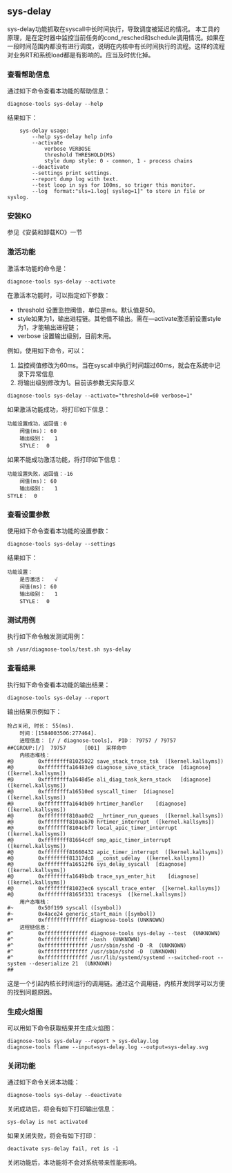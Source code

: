 ## sys-delay

sys-delay功能抓取在syscall中长时间执行，导致调度被延迟的情况。
本工具的原理，是在定时器中监控当前任务的cond_resched和schedule调用情况。如果在一段时间范围内都没有进行调度，说明在内核中有长时间执行的流程。这样的流程对业务RT和系统load都是有影响的。应当及时优化掉。

###  查看帮助信息
通过如下命令查看本功能的帮助信息：
```
diagnose-tools sys-delay --help
```
结果如下：
```
    sys-delay usage:
        --help sys-delay help info
        --activate
            verbose VERBOSE
            threshold THRESHOLD(MS)
            style dump style: 0 - common, 1 - process chains
        --deactivate
        --settings print settings.
        --report dump log with text.
        --test loop in sys for 100ms, so triger this monitor.
        --log  format:"sls=1.log[ syslog=1]" to store in file or syslog.
```
###	 安装KO
参见《安装和卸载KO》一节
### 激活功能
激活本功能的命令是：
```
diagnose-tools sys-delay --activate
```
在激活本功能时，可以指定如下参数：

* threshold 设置监控阀值，单位是ms。默认值是50。
* style如果为1，输出进程链。其他值不输出。需在—activate激活前设置style为1，才能输出进程链；
* verbose 设置输出级别，目前未用。

例如，使用如下命令，可以：
1. 监控阀值修改为60ms。当在syscall中执行时间超过60ms，就会在系统中记录下异常信息
2. 将输出级别修改为1。目前该参数无实际意义

```
diagnose-tools sys-delay --activate="threshold=60 verbose=1"
```

如果激活功能成功，将打印如下信息：
```
功能设置成功，返回值：0
    阀值(ms)：	60
    输出级别：	1
    STYLE：	0
```

如果不能成功激活功能，将打印如下信息：
```
功能设置失败，返回值：-16
    阀值(ms)：	60
    输出级别：	1
STYLE：	0
```

### 查看设置参数
使用如下命令查看本功能的设置参数：
```
diagnose-tools sys-delay --settings
```
结果如下：
```
功能设置：
    是否激活：	√
    阀值(ms)：	60
    输出级别：	1
    STYLE：	0
```

###  测试用例
执行如下命令触发测试用例：
```
sh /usr/diagnose-tools/test.sh sys-delay
```
	
### 查看结果
执行如下命令查看本功能的输出结果：
```
diagnose-tools sys-delay --report
```
输出结果示例如下：
```
抢占关闭, 时长： 55(ms).
    时间：[1584003506:277464].
    进程信息： [/ / diagnose-tools]， PID： 79757 / 79757
##CGROUP:[/]  79757      [001]  采样命中
    内核态堆栈：
#@        0xffffffff81025022 save_stack_trace_tsk  ([kernel.kallsyms])
#@        0xffffffffa16483e9 diagnose_save_stack_trace	[diagnose]  ([kernel.kallsyms])
#@        0xffffffffa1648d5e ali_diag_task_kern_stack	[diagnose]  ([kernel.kallsyms])
#@        0xffffffffa16510ed syscall_timer	[diagnose]  ([kernel.kallsyms])
#@        0xffffffffa164db09 hrtimer_handler	[diagnose]  ([kernel.kallsyms])
#@        0xffffffff810aa0d2 __hrtimer_run_queues  ([kernel.kallsyms])
#@        0xffffffff810aa670 hrtimer_interrupt  ([kernel.kallsyms])
#@        0xffffffff8104cbf7 local_apic_timer_interrupt  ([kernel.kallsyms])
#@        0xffffffff81664cdf smp_apic_timer_interrupt  ([kernel.kallsyms])
#@        0xffffffff81660432 apic_timer_interrupt  ([kernel.kallsyms])
#@        0xffffffff81317dc8 __const_udelay  ([kernel.kallsyms])
#@        0xffffffffa16512f6 sys_delay_syscall	[diagnose]  ([kernel.kallsyms])
#@        0xffffffffa1649bdb trace_sys_enter_hit	[diagnose]  ([kernel.kallsyms])
#@        0xffffffff81023ec6 syscall_trace_enter  ([kernel.kallsyms])
#@        0xffffffff8165f331 tracesys  ([kernel.kallsyms])
    用户态堆栈：
#~        0x50f199 syscall ([symbol])
#~        0x4ace24 generic_start_main ([symbol])
#*        0xffffffffffffff diagnose-tools (UNKNOWN)
    进程链信息：
#^        0xffffffffffffff diagnose-tools sys-delay --test  (UNKNOWN)
#^        0xffffffffffffff -bash  (UNKNOWN)
#^        0xffffffffffffff /usr/sbin/sshd -D -R  (UNKNOWN)
#^        0xffffffffffffff /usr/sbin/sshd -D  (UNKNOWN)
#^        0xffffffffffffff /usr/lib/systemd/systemd --switched-root --system --deserialize 21  (UNKNOWN)
##
```

这是一个引起内核长时间运行的调用链。通过这个调用链，内核开发同学可以方便的找到问题原因。
###  生成火焰图
可以用如下命令获取结果并生成火焰图：
```
diagnose-tools sys-delay --report > sys-delay.log
diagnose-tools flame --input=sys-delay.log --output=sys-delay.svg
```
###  关闭功能
通过如下命令关闭本功能：
```
diagnose-tools sys-delay --deactivate
```
关闭成功后，将会有如下打印输出信息：
```
sys-delay is not activated
```
如果关闭失败，将会有如下打印：
```
deactivate sys-delay fail, ret is -1
```
关闭功能后，本功能将不会对系统带来性能影响。
